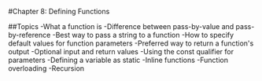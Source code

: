 #Chapter 8: Defining Functions

##Topics
-What a function is
-Difference between pass-by-value and pass-by-reference
-Best way to pass a string to a function
-How to specify default values for function parameters
-Preferred way to return a function's output
-Optional input and return values
-Using the const qualifier for parameters
-Defining a variable as static
-Inline functions
-Function overloading
-Recursion